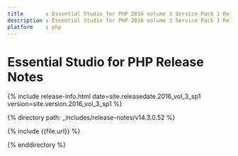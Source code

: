 ```yaml
---
title		: Essential Studio for PHP 2016 volume 3 Service Pack 1 Release Notes
description	: Essential Studio for PHP 2016 volume 3 Service Pack 1 Release Notes
platform	: php
---
```


# Essential Studio for PHP Release Notes

{% include release-info.html date=site.releasedate.2016_vol_3_sp1 version=site.version.2016_vol_3_sp1 %} 

{% directory path: _includes/release-notes/v14.3.0.52 %}

{% include {{file.url}} %}

{% enddirectory %}